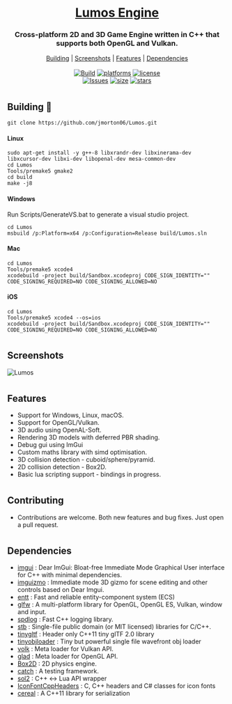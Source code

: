 <h1 align="center" style="border-bottom: none;">
  <a href="https://github.com/jmorton06/Lumos/">Lumos Engine</a>
</h1>
<h3 align="center">Cross-platform 2D and 3D Game Engine written in C++ that supports both OpenGL and Vulkan.</h3>
<p align="center">
  <a href="#building-🔨">Building</a> |
  <a href="#screenshots">Screenshots</a> |
  <a href="#features">Features</a> |
  <a href="#dependencies">Dependencies</a>
<br/>
<br/>
<a href="https://actions-badge.atrox.dev/jmorton06/Lumos/goto"><img alt="Build" src="https://img.shields.io/endpoint.svg?url=https%3A%2F%2Factions-badge.atrox.dev%2Fjmorton06%2FLumos%2Fbadge&style=flat-square&label=build&branch=master&event=push"/></a>
<a href=""><img alt="platforms" src="https://img.shields.io/badge/Platforms-Windows%20%7C%20Linux%20%7C%20macOS%20%7C%20iOS-blue?style=flat-square"/></a>
<a href="https://github.com/jmorton06/Lumos/blob/master/LICENSE"><img alt="license" src="https://img.shields.io/github/license/jmorton06/Lumos?style=flat-square"/></a>
<br/>
<a href="https://github.com/jmorton06/Lumos/issues"><img alt="Issues" src="https://img.shields.io/github/issues-raw/jmorton06/Lumos.svg?style=flat-square"/></a>
<a href=""><img alt="size" src="https://img.shields.io/github/repo-size/jmorton06/Lumos?style=flat-square"/></a>
<a href=""><img alt="stars" src="https://img.shields.io/github/stars/jmorton06/Lumos?style=social"/></a>
<br/>
</p>

#
## Building 🔨

```
git clone https://github.com/jmorton06/Lumos.git
```

#### Linux
```
sudo apt-get install -y g++-8 libxrandr-dev libxinerama-dev libxcursor-dev libxi-dev libopenal-dev mesa-common-dev
cd Lumos
Tools/premake5 gmake2
cd build
make -j8
```
#### Windows 
Run Scripts/GenerateVS.bat to generate a visual studio project.
```
cd Lumos
msbuild /p:Platform=x64 /p:Configuration=Release build/Lumos.sln
```
#### Mac
```
cd Lumos
Tools/premake5 xcode4
xcodebuild -project build/Sandbox.xcodeproj CODE_SIGN_IDENTITY="" CODE_SIGNING_REQUIRED=NO CODE_SIGNING_ALLOWED=NO
```

#### iOS
```
cd Lumos
Tools/premake5 xcode4 --os=ios
xcodebuild -project build/Sandbox.xcodeproj CODE_SIGN_IDENTITY="" CODE_SIGNING_REQUIRED=NO CODE_SIGNING_ALLOWED=NO
```
#

## Screenshots
![Lumos](/Resources/Screenshot-1610.png?raw=true)
#
## Features

* Support for Windows, Linux, macOS.
* Support for OpenGL/Vulkan.
* 3D audio using OpenAL-Soft.
* Rendering 3D models with deferred PBR shading.
* Debug gui using ImGui
* Custom maths library with simd optimisation.
* 3D collision detection - cuboid/sphere/pyramid.
* 2D collision detection - Box2D.
* Basic lua scripting support - bindings in progress.
#
## Contributing

* Contributions are welcome. Both new features and bug fixes. Just open a pull request.
#
## Dependencies
 * [imgui](https://github.com/ocornut/imgui) : Dear ImGui: Bloat-free Immediate Mode Graphical User interface for C++ with minimal dependencies.
 * [imguizmo](https://github.com/CedricGuillemet/ImGuizmo) : Immediate mode 3D gizmo for scene editing and other controls based on Dear Imgui.
 * [entt](https://github.com/skypjack/entt) : Fast and reliable entity-component system (ECS) 
 * [glfw](https://github.com/glfw/glfw) : A multi-platform library for OpenGL, OpenGL ES, Vulkan, window and input.
 * [spdlog](https://github.com/gabime/spdlog) : Fast C++ logging library.
 * [stb](https://github.com/nothings/stb) : Single-file public domain (or MIT licensed) libraries for C/C++.
 * [tinygltf](https://github.com/syoyo/tinygltf) : Header only C++11 tiny glTF 2.0 library
 * [tinyobjloader](https://github.com/syoyo/tinyobjloader) : Tiny but powerful single file wavefront obj loader
 * [volk](https://github.com/zeux/volk) : Meta loader for Vulkan API.
 * [glad](https://github.com/Dav1dde/glad) : Meta loader for OpenGL API.
 * [Box2D](https://github.com/erincatto/Box2D) : 2D physics engine.
 * [catch](https://github.com/catchorg/Catch2) : A testing framework.
 * [sol2](https://github.com/ThePhD/sol2) : C++ <-> Lua API wrapper
 * [IconFontCppHeaders](https://github.com/juliettef/IconFontCppHeaders) : C, C++ headers and C# classes for icon fonts
 * [cereal](https://github.com/USCiLab/cereal) : A C++11 library for serialization
